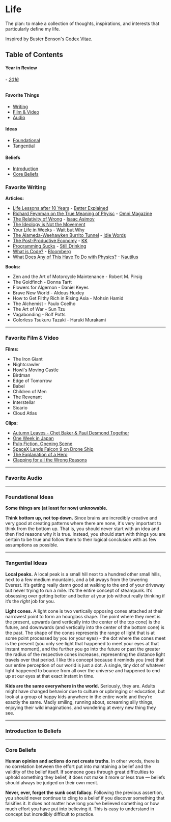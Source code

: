 # Life

The plan: to make a collection of thoughts, inspirations, and interests that particularly define my life.

Inspired by Buster Benson's [Codex Vitae](https://github.com/busterbenson/public/blob/master/Codex.md).

## Table of Contents

#### Year in Review
###### - [2016](https://github.com/robertbenjamin/life/blob/master/2016.md)

#### Favorite Things
- [Writing](#favorite-writing)
- [Film & Video](#favorite-film)
- [Audio](#favorite-audio)

#### Ideas
- [Foundational](#foundational-ideas)
- [Tangential](#tangential-ideas)

#### Beliefs
- [Introduction](#introduction-to-beliefs)
- [Core Beliefs](#core-beliefs)

### Favorite Writing
**Articles:**
- [Life Lessons after 10 Years](https://betterexplained.com/articles/life-lessons-10-years/) - [Better Explained](https://betterexplained.com/)
- [Richard Feynman on the True Meaning of Phyisc](http://www.omnimagazine.com/archives/interviews/feynman/index.html) - [Omni Magazine](http://www.omnimagazine.com)
- [The Relativity of Wrong](http://chem.tufts.edu/answersinscience/relativityofwrong.htm) - [Isaac Asimov](https://en.wikipedia.org/wiki/Isaac_Asimov)
- [The Ideology is Not the Movement](http://slatestarcodex.com/2016/04/04/the-ideology-is-not-the-movement/)
- [Your Life in Weeks](http://waitbutwhy.com/2014/05/life-weeks.html) - [Wait but Why](http://waitbutwhy.com)
- [The Alameda-Weehawken Burrito Tunnel](http://idlewords.com/2007/04/the_alameda_weehawken_burrito_tunnel.htm) - [Idle Words](http://idlewords.com)
- [The Post-Productive Economy](http://kk.org/thetechnium/the-post-produc/) - [KK](http://kk.org)
- [Programming Sucks](http://www.stilldrinking.org/programming-sucks) - [Still Drinking](http://www.stilldrinking.org)
- [What is Code?](http://www.bloomberg.com/graphics/2015-paul-ford-what-is-code/) - [Bloomberg](http://www.bloomberg.com)
- [What Does Any of This Have To Do with Physics?](http://nautil.us/issue/43/heroes/what-does-any-of-this-have-to-do-with-physics) - [Nautilus](http://http://nautil.us/)

**Books:**
- Zen and the Art of Motorcycle Maintenance - Robert M. Pirsig
- The Goldfinch - Donna Tartt
- Flowers for Algernon - Daniel Keyes
- Brave New World - Aldous Huxley
- How to Get Filthy Rich in Rising Asia - Mohsin Hamid
- The Alchemist - Paulo Coelho
- The Art of War - Sun Tzu
- Vagabonding - Rolf Potts
- Colorless Tsukuru Tazaki - Haruki Murakami

---

### Favorite Film & Video
**Films:**
- The Iron Giant
- Nightcrawler
- Howl's Moving Castle
- Birdman
- Edge of Tomorrow
- Babel
- Children of Men
- The Revenant
- Interstellar
- Sicario
- Cloud Atlas

**Clips:**
- [Autumn Leaves - Chet Baker & Paul Desmond Together](https://www.youtube.com/watch?v=sgn7VfXH2GY)
- [One Week in Japan](https://www.youtube.com/watch?v=ii2Dalgilvg)
- [Pulp Fiction, Opening Scene](https://www.youtube.com/watch?v=Jomr9SAjcyw)
- [SpaceX Lands Falcon 9 on Drone Ship](https://www.youtube.com/watch?v=Y3XyQHK3Eqw)
- [The Explanation of a Hero](https://www.youtube.com/watch?v=hD3JUf9tbuY)
- [Clapping for all the Wrong Reasons](https://www.youtube.com/watch?v=Z_bONLcE8IA)

---

### Favorite Audio

---


### Foundational Ideas
**Some things are (at least for now) unknowable.**

**Think bottom up, not top down.** Since brains are incredibly creative and very good at creating patterns where there are none, it's very important to think from the bottom up. That is, you should never start with an idea and then find reasons why it is true. Instead, you should start with things you are certain to be true and follow them to their logical conclusion with as few assumptions as possible.

---

### Tangential Ideas
**Local peaks.** A local peak is a small hill next to a hundred other small hills, next to a few medium mountains, and a bit aways from the towering Everest. It’s getting really damn good at walking to the end of your driveway but never trying to run a mile. It’s the entire concept of steampunk. It’s obsessing over getting better and better at your job without really thinking if it’s the *right* job for you.

**Light cones.** A light cone is two vertically opposing cones attached at their narrowest point to form an hourglass shape. The point where they meet is the present, upwards (and vertically into the center of the top cone) is the future, and downwards (and vertically into the center of the bottom cone) is the past. The shape of the cones represents the range of light that is at some point processed by you (or your eyes) - the dot where the cones meet is the present (you only see light that happened to meet your eyes at that instant moment), and the further you go into the future or past the greater the radius of the respective cones increases, representing the distance light travels over that period. I like this concept because it reminds you (me) that our entire perception of our world is just a dot. A single, tiny dot of whatever light happened to bounce from all over the universe and happened to end up at our eyes at that exact instant in time.

**Kids are the same everywhere in the world.** Seriously, they are. Adults might have changed behavior due to culture or upbringing or education, but look at a group of happy kids anywhere in the entire world and they’re exactly the same. Madly smiling, running about, screaming silly things, enjoying their wild imaginations, and wondering at every new thing they see.

---

### Introduction to Beliefs

---

### Core Beliefs
**Human opinion and actions do not create truths.** In other words, there is no correlation between the effort put into maintaining a belief and the validity of the belief itself. If someone goes through great difficulties to uphold something they belief, it does not make it more or less true — beliefs should always be judged on their own merit.

**Never, ever, forget the sunk cost fallacy.** Following the previous assertion, you should never continue to cling to a belief if you discover something that falsifies it. It does not matter how long you've believed something or how much effort you have put into believing it. This is easy to understand in concept but incredibly difficult to practice.
